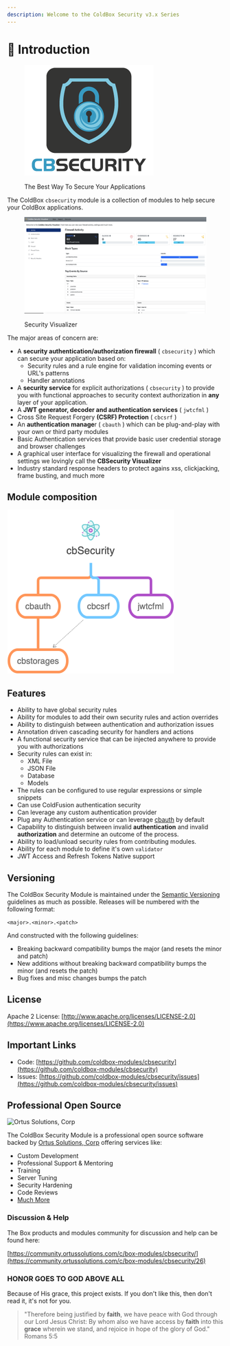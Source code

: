 ```yaml
---
description: Welcome to the ColdBox Security v3.x Series
---
```


# 🔏 Introduction

<figure><img src=".gitbook/assets/CBSecurity-S-darkbg.png" alt=""><figcaption><p>The Best Way To Secure Your Applications</p></figcaption></figure>

The ColdBox `cbsecurity` module is a collection of modules to help secure your ColdBox applications.

<figure><img src=".gitbook/assets/cbsecurity-3-visualizer.png" alt=""><figcaption><p>Security Visualizer</p></figcaption></figure>

The major areas of concern are:

* A **security authentication/authorization firewall** ( `cbsecurity` ) which can secure your application based on:
  * Security rules and a rule engine for validation incoming events or URL's patterns
  * Handler annotations
* A **security service** for explicit authorizations ( `cbsecurity` ) to provide you with functional approaches to security context authorization in **any** layer of your application.
* A **JWT generator, decoder and authentication services** ( `jwtcfml` )&#x20;
* Cross Site Request Forgery **(CSRF) Protection** ( `cbcsrf` )
* An **authentication manage**r ( `cbauth` ) which can be plug-and-play with your own or third party modules
* Basic Authentication services that provide basic user credential storage and browser challenges
* A graphical user interface for visualizing the firewall and operational settings we lovingly call the **CBSecurity Visualizer**
* Industry standard response headers to protect agains xss, clickjacking, frame busting, and much more

## Module composition

![CBSecurity consumes several other modules and leverages cbstorages for storage.](.gitbook/assets/cbSecurity-Modules.png)

## Features

* Ability to have global security rules
* Ability for modules to add their own security rules and action overrides
* Ability to distinguish between authentication and authorization issues
* Annotation driven cascading security for handlers and actions
* A functional security service that can be injected anywhere to provide you with authorizations
* Security rules can exist in:
  * XML File
  * JSON File
  * Database
  * Models
* The rules can be configured to use regular expressions or simple snippets
* Can use ColdFusion authentication security
* Can leverage any custom authentication provider
* Plug any Authentication service or can leverage [cbauth](https://github.com/elpete/cbauth) by default
* Capability to distinguish between invalid **authentication** and invalid **authorization** and determine an outcome of the process. &#x20;
* Ability to load/unload security rules from contributing modules.
* Ability for each module to define it's own `validator`
* JWT Access and Refresh Tokens Native support

## Versioning <a href="#versioning" id="versioning"></a>

The ColdBox Security Module is maintained under the [Semantic Versioning](http://semver.org/) guidelines as much as possible. Releases will be numbered with the following format:

```
<major>.<minor>.<patch>
```

And constructed with the following guidelines:

* Breaking backward compatibility bumps the major (and resets the minor and patch)
* New additions without breaking backward compatibility bumps the minor (and resets the patch)
* Bug fixes and misc changes bumps the patch

## License <a href="#license" id="license"></a>

Apache 2 License: [http://www.apache.org/licenses/LICENSE-2.0](https://www.apache.org/licenses/LICENSE-2.0)​

## Important Links <a href="#important-links" id="important-links"></a>

* Code: [https://github.com/coldbox-modules/cbsecurity](https://github.com/coldbox-modules/cbsecurity)​
* Issues: [https://github.com/coldbox-modules/cbsecurity/issues](https://github.com/coldbox-modules/cbsecurity/issues)

## Professional Open Source <a href="#professional-open-source" id="professional-open-source"></a>

![Ortus Solutions, Corp](https://blobscdn.gitbook.com/v0/b/gitbook-28427.appspot.com/o/assets%2F-LA-UVvG0NM7NpDzssBL%2F-LA-Uaei0WzTH7Su5CR7%2F-LA-UqN1BRXynZ7RUVO7%2Fortussolutions\_button.png?generation=1523647999385555\&alt=media)

The ColdBox Security Module is a professional open source software backed by [Ortus Solutions, Corp](http://www.ortussolutions.com/services) offering services like:

* Custom Development
* Professional Support & Mentoring
* Training
* Server Tuning
* Security Hardening
* Code Reviews
* [Much More](http://www.ortussolutions.com/services)

### Discussion & Help

The Box products and modules community for discussion and help can be found here:

[https://community.ortussolutions.com/c/box-modules/cbsecurity/](https://community.ortussolutions.com/c/box-modules/cbsecurity/26)

### HONOR GOES TO GOD ABOVE ALL <a href="#honor-goes-to-god-above-all" id="honor-goes-to-god-above-all"></a>

Because of His grace, this project exists. If you don't like this, then don't read it, it's not for you.

> "Therefore being justified by **faith**, we have peace with God through our Lord Jesus Christ: By whom also we have access by **faith** into this **grace** wherein we stand, and rejoice in hope of the glory of God." Romans 5:5

